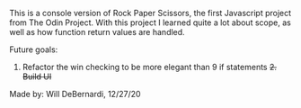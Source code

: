 This is a console version of Rock Paper Scissors, the first Javascript project from The Odin Project. With this project I learned quite a lot about scope, as well as how function return values are handled.

Future goals: 
1. Refactor the win checking to be more elegant than 9 if statements
~~2. Build UI~~

Made by: Will DeBernardi, 12/27/20